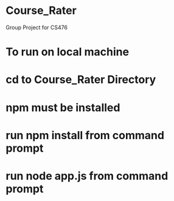 # Course_Rater
Group Project for CS476
 

# To run on local machine 
# cd to Course_Rater Directory 
# npm must be installed 
# run npm install from command prompt
# run node app.js from command prompt
